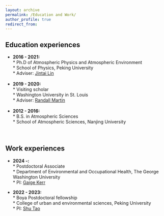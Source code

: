```yaml
---
layout: archive
permalink: /Education and Work/
author_profile: true
redirect_from:
---
```



## Education experiences

* **2016 - 2021:** <br>
        * Ph.D of Atmospheric Physics and Atmospheric Environment<br>
        * School of Physics, Peking University<br>
        * Adviser: [Jintai Lin](https://www.pku-atmos-acm.org/index.php/)<br>
        <br>
* **2019 - 2020:** <br>
        * Visiting scholar <br>
        * Washington University in St. Louis <br>
        * Adviser: [Randall Martin](https://engineering.washu.edu/faculty/Randall-Martin.html)  <br>
        <br>
* **2012 - 2016:** <br>
        * B.S. in Atmospheric Sciences <br>
        * School of Atmospheric Sciences, Nanjing University <br>
        <br>
        <br>

## Work experiences

* **2024 -:** <br>
        * Postdoctoral Associate <br>
        * Department of Environmental and Occupational Health, The George Washington University <br>
        * PI: [Gaige Kerr](https://publichealth.gwu.edu/departments/environmental-and-occupational-health/gaige-kerr) <br>

* **2022 - 2023:**   <br>
        * Boya Postdoctoral fellowship <br>
        * College of urban and environmental sciences, Peking University <br>
        * PI: [Shu Tao](https://ues.pku.edu.cn/Home/Teacher_Home/Shu_Tao/6ae0f9de8653422fa886f6cde9e65950.htm) <br>
